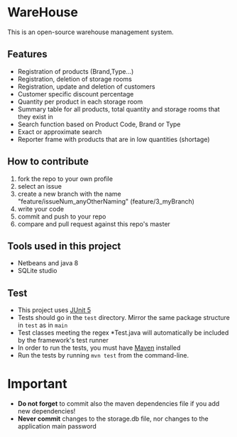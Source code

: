 # WareHouse
This is an open-source warehouse management system.

## Features
* Registration of products (Brand,Type...)
* Registration, deletion of storage rooms
* Registration, update and deletion of customers
* Customer specific discount percentage 
* Quantity per product in each storage room
* Summary table for all products, total quantity and storage rooms that they exist in
* Search function based on Product Code, Brand or Type
* Exact or approximate search
* Reporter frame with products that are in low quantities (shortage)

## How to contribute
1. fork the repo to your own profile
2. select an issue
3. create a new branch with the name "feature/issueNum_anyOtherNaming" (feature/3_myBranch)
4. write your code
5. commit and push to your repo
6. compare and pull request against this repo's master

## Tools used in this project
* Netbeans and java 8
* SQLite studio

## Test
* This project uses [JUnit 5](https://junit.org/junit5/)
* Tests should go in the `test` directory. Mirror the same package structure in `test` as in `main`
* Test classes meeting the regex *Test.java will automatically be included by the framework's test runner
* In order to run the tests, you must have [Maven](https://maven.apache.org/) installed
* Run the tests by running `mvn test` from the command-line.

# Important
* **Do not forget** to commit also the maven dependencies file if you add new dependencies!
* **Never commit** changes to the storage.db file, nor changes to the application main password



